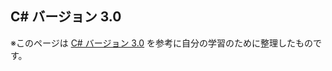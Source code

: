 ## C# バージョン 3.0

※このページは [C# バージョン 3.0](https://docs.microsoft.com/ja-jp/dotnet/csharp/whats-new/csharp-version-history#c-version-30) を参考に自分の学習のために整理したものです。

